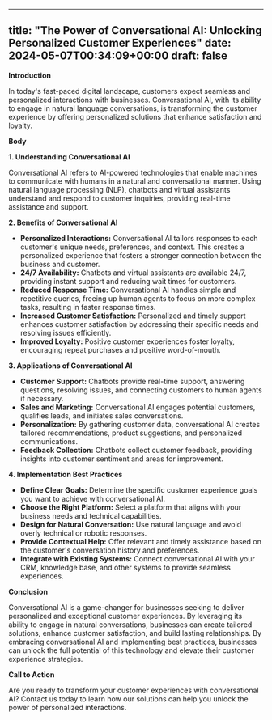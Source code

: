 
---
title: "The Power of Conversational AI: Unlocking Personalized Customer Experiences"
date: 2024-05-07T00:34:09+00:00
draft: false
---

**Introduction**

In today's fast-paced digital landscape, customers expect seamless and personalized interactions with businesses. Conversational AI, with its ability to engage in natural language conversations, is transforming the customer experience by offering personalized solutions that enhance satisfaction and loyalty.

**Body**

**1. Understanding Conversational AI**

Conversational AI refers to AI-powered technologies that enable machines to communicate with humans in a natural and conversational manner. Using natural language processing (NLP), chatbots and virtual assistants understand and respond to customer inquiries, providing real-time assistance and support.

**2. Benefits of Conversational AI**

* **Personalized Interactions:** Conversational AI tailors responses to each customer's unique needs, preferences, and context. This creates a personalized experience that fosters a stronger connection between the business and customer.
* **24/7 Availability:** Chatbots and virtual assistants are available 24/7, providing instant support and reducing wait times for customers.
* **Reduced Response Time:** Conversational AI handles simple and repetitive queries, freeing up human agents to focus on more complex tasks, resulting in faster response times.
* **Increased Customer Satisfaction:** Personalized and timely support enhances customer satisfaction by addressing their specific needs and resolving issues efficiently.
* **Improved Loyalty:** Positive customer experiences foster loyalty, encouraging repeat purchases and positive word-of-mouth.

**3. Applications of Conversational AI**

* **Customer Support:** Chatbots provide real-time support, answering questions, resolving issues, and connecting customers to human agents if necessary.
* **Sales and Marketing:** Conversational AI engages potential customers, qualifies leads, and initiates sales conversations.
* **Personalization:** By gathering customer data, conversational AI creates tailored recommendations, product suggestions, and personalized communications.
* **Feedback Collection:** Chatbots collect customer feedback, providing insights into customer sentiment and areas for improvement.

**4. Implementation Best Practices**

* **Define Clear Goals:** Determine the specific customer experience goals you want to achieve with conversational AI.
* **Choose the Right Platform:** Select a platform that aligns with your business needs and technical capabilities.
* **Design for Natural Conversation:** Use natural language and avoid overly technical or robotic responses.
* **Provide Contextual Help:** Offer relevant and timely assistance based on the customer's conversation history and preferences.
* **Integrate with Existing Systems:** Connect conversational AI with your CRM, knowledge base, and other systems to provide seamless experiences.

**Conclusion**

Conversational AI is a game-changer for businesses seeking to deliver personalized and exceptional customer experiences. By leveraging its ability to engage in natural conversations, businesses can create tailored solutions, enhance customer satisfaction, and build lasting relationships. By embracing conversational AI and implementing best practices, businesses can unlock the full potential of this technology and elevate their customer experience strategies.

**Call to Action**

Are you ready to transform your customer experiences with conversational AI? Contact us today to learn how our solutions can help you unlock the power of personalized interactions.